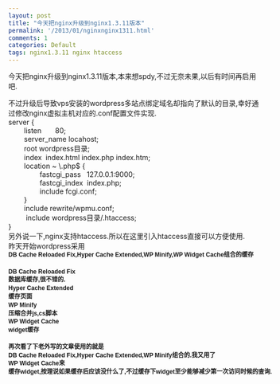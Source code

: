 ```yaml
---
layout: post
title: "今天把nginx升级到nginx1.3.11版本"
permalink: '/2013/01/nginxnginx1311.html'
comments: 1
categories: Default
tags: nginx1.3.11 nginx htaccess
---
```

今天把nginx升级到nginx1.3.11版本,本来想spdy,不过无奈未果,以后有时间再启用吧.

<div>不过升级后导致vps安装的wordpress多站点绑定域名却指向了默认的目录,幸好通过修改nginx虚拟主机对应的.conf配置文件实现.</div>

<div><div>server {</div><div>&nbsp; &nbsp; &nbsp; &nbsp; listen &nbsp; &nbsp; &nbsp; 80;</div><div>&nbsp; &nbsp; &nbsp; &nbsp; server_name locahost;</div><div>&nbsp; &nbsp; &nbsp; &nbsp; root wordpress目录;</div><div>&nbsp; &nbsp; &nbsp; &nbsp; index &nbsp;index.html index.php index.htm;</div><div>&nbsp; &nbsp; &nbsp; &nbsp; location ~ \.php$ {</div><div>&nbsp; &nbsp; &nbsp; &nbsp; &nbsp; &nbsp; &nbsp; &nbsp; fastcgi_pass &nbsp; 127.0.0.1:9000;</div><div>&nbsp; &nbsp; &nbsp; &nbsp; &nbsp; &nbsp; &nbsp; &nbsp; fastcgi_index &nbsp;index.php;</div><div>&nbsp; &nbsp; &nbsp; &nbsp; &nbsp; &nbsp; &nbsp; &nbsp; include fcgi.conf;</div><div>&nbsp; &nbsp; &nbsp; &nbsp; }</div><div>&nbsp; &nbsp; &nbsp; &nbsp; include rewrite/wpmu.conf;</div><div>&nbsp; &nbsp; &nbsp; &nbsp; &nbsp;include&nbsp;wordpress目录/.htaccess;</div><div>} &nbsp; &nbsp; &nbsp; &nbsp;</div></div>

<div>另外说一下,nginx支持htaccess.所以在这里引入htaccess直接可以方便使用.</div>

<div>昨天开始wordpress采用<strong style="background-color: #fcfcfc; display: inline !important; font-family: sans-serif; font-size: 12px; line-height: 16.796875px; margin-bottom: 0.2em; white-space: nowrap; word-wrap: break-word;">DB Cache Reloaded Fix,</strong><strong style="background-color: #fcfcfc; display: inline !important; font-family: sans-serif; font-size: 12px; line-height: 16.796875px; margin-bottom: 0.2em; white-space: nowrap; word-wrap: break-word;">Hyper Cache Extended,</strong><strong style="background-color: #fcfcfc; display: inline !important; font-family: sans-serif; font-size: 12px; line-height: 16.796875px; margin-bottom: 0.2em; white-space: nowrap; word-wrap: break-word;">WP Minify,</strong><strong style="background-color: #fcfcfc; display: inline !important; font-family: sans-serif; font-size: 12px; line-height: 16.796875px; margin-bottom: 0.2em; white-space: nowrap; word-wrap: break-word;">WP Widget Cache组合的缓存</strong></div>

<div><strong style="background-color: #fcfcfc; display: inline !important; font-family: sans-serif; font-size: 12px; line-height: 16.796875px; margin-bottom: 0.2em; white-space: nowrap; word-wrap: break-word;"><br/></strong></div>

<div><strong style="background-color: #fcfcfc; display: inline !important; font-family: sans-serif; font-size: 12px; line-height: 16.796875px; margin-bottom: 0.2em; white-space: nowrap; word-wrap: break-word;">DB Cache Reloaded Fix</strong></div>

<div><span style="font-family: sans-serif;"><span style="font-size: 12px; line-height: 16.796875px; white-space: nowrap;"><b>数据库缓存,很不错的.</b></span></span></div>

<div><strong style="background-color: #fcfcfc; display: inline !important; font-family: sans-serif; font-size: 12px; line-height: 16.796875px; margin-bottom: 0.2em; white-space: nowrap; word-wrap: break-word;">Hyper Cache Extended</strong></div>

<div><span style="font-family: sans-serif;"><span style="font-size: 12px; line-height: 16.796875px; white-space: nowrap;"><b>缓存页面</b></span></span></div>

<div><strong style="background-color: #fcfcfc; display: inline !important; font-family: sans-serif; font-size: 12px; line-height: 16.796875px; margin-bottom: 0.2em; white-space: nowrap; word-wrap: break-word;">WP Minify</strong></div>

<div><span style="font-family: sans-serif;"><span style="font-size: 12px; line-height: 16.796875px; white-space: nowrap;"><b>压缩合并js,cs脚本</b></span></span></div>

<div><strong style="background-color: #fcfcfc; display: inline !important; font-family: sans-serif; font-size: 12px; line-height: 16.796875px; margin-bottom: 0.2em; white-space: nowrap; word-wrap: break-word;">WP Widget Cache</strong></div>

<div><span style="font-family: sans-serif;"><span style="font-size: 12px; line-height: 16.796875px; white-space: nowrap;"><b>widget缓存</b></span></span></div>

<div><span style="font-family: sans-serif;"><span style="font-size: 12px; line-height: 16.796875px; white-space: nowrap;"><b><br/></b></span></span></div>

<div><span style="font-family: sans-serif;"><span style="font-size: 12px; line-height: 16.796875px; white-space: nowrap;"><b>再次看了下老外写的文章使用的就是</b></span></span><strong style="background-color: #fcfcfc; display: inline !important; font-family: sans-serif; font-size: 12px; line-height: 16.796875px; margin-bottom: 0.2em; white-space: nowrap; word-wrap: break-word;">DB Cache Reloaded Fix,</strong><strong style="background-color: #fcfcfc; display: inline !important; font-family: sans-serif; font-size: 12px; line-height: 16.796875px; margin-bottom: 0.2em; white-space: nowrap; word-wrap: break-word;">Hyper Cache Extended,</strong><strong style="background-color: #fcfcfc; display: inline !important; font-family: sans-serif; font-size: 12px; line-height: 16.796875px; margin-bottom: 0.2em; white-space: nowrap; word-wrap: break-word;">WP Minify组合的.我又用了</strong><strong style="background-color: #fcfcfc; display: inline !important; font-family: sans-serif; font-size: 12px; line-height: 16.796875px; margin-bottom: 0.2em; white-space: nowrap; word-wrap: break-word;">WP Widget Cache来</strong></div>

<div><span style="font-family: sans-serif;"><span style="font-size: 12px; line-height: 16.796875px; white-space: nowrap;"><b>缓存widget,按理说如果缓存后应该没什么了,不过缓存下widget至少能够减少第一次访问时候的查询.</b></span></span></div>

<div><span style="font-family: sans-serif;"><span style="font-size: 12px; line-height: 16.796875px; white-space: nowrap;"><b><br/></b></span></span></div>

<div><br/></div>